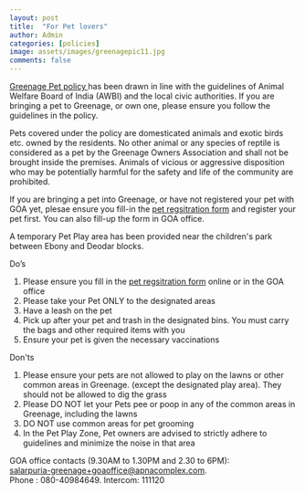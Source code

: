 ```yaml
---
layout: post
title:  "For Pet lovers"
author: Admin
categories: [policies]
image: assets/images/greenagepic11.jpg
comments: false
---
```


<a target="_blank" href="https://drive.google.com/file/d/1GKrEUiCd7ixQuTy2KaV7QanZX0AlYCp-/view?usp=sharing"> Greenage Pet policy </a> has been drawn in line with the guidelines of Animal Welfare Board of India (AWBI) and the local civic authorities. If you are bringing a pet to Greenage, or own one, please ensure you follow the guidelines in the policy. 

Pets covered under the policy are domesticated animals and exotic birds etc. owned by the residents. No other animal or any species of reptile is considered as a pet by the Greenage Owners Association and shall not be brought inside the premises. Animals of vicious or aggressive disposition who may be potentially harmful for the safety and life of the community are prohibited.

If you are bringing a pet into Greenage, or have not registered your pet with GOA yet, plesae ensure you fill-in the <a target="_blank" href="https://docs.google.com/forms/d/e/1FAIpQLScI9QIqE-JX76vv265dNs-tRm792zRfxaawKpNW1d_WysYRJA/viewform"> pet regsitration form</a> and register your pet first. You can also fill-up the form in GOA office. 

A temporary Pet Play area has been provided near the children's park between Ebony and Deodar blocks. 

Do’s
1. Please ensure you fill in the <a target="_blank" href="https://docs.google.com/forms/d/e/1FAIpQLScI9QIqE-JX76vv265dNs-tRm792zRfxaawKpNW1d_WysYRJA/viewform"> pet regsitration form</a> online or in the GOA office 
2. Please take your Pet ONLY to the designated areas 
3. Have a leash on the pet  
4. Pick up after your pet and trash in the designated bins. You must carry the bags and other required items with you 
5. Ensure your pet is given  the necessary vaccinations  

 
Don'ts
1. Please ensure your pets are not allowed to play on the lawns or other common areas in Greenage. (except the designated play area). They should not be allowed to dig the grass 
2. Please DO NOT let your Pets pee or poop in any of the common areas in Greenage, including the lawns 
3. DO NOT use common areas for pet grooming
4. In the Pet Play Zone, Pet owners are advised to strictly adhere to guidelines and minimize the noise in that area


GOA office contacts (9.30AM to 1.30PM and 2.30 to 6PM):    
salarpuria-greenage+goaoffice@apnacomplex.com.    
Phone : 080-40984649. Intercom: 111120    

